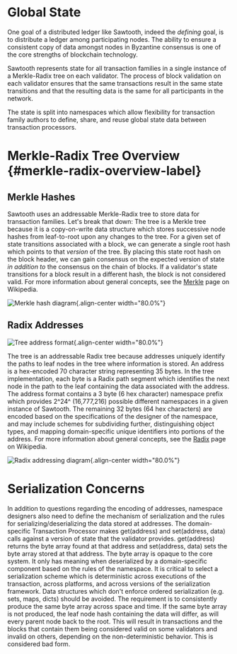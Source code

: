 # Global State

One goal of a distributed ledger like Sawtooth, indeed the *defining*
goal, is to distribute a ledger among participating nodes. The ability
to ensure a consistent copy of data amongst nodes in Byzantine consensus
is one of the core strengths of blockchain technology.

Sawtooth represents state for all transaction families in a single
instance of a Merkle-Radix tree on each validator. The process of block
validation on each validator ensures that the same transactions result
in the same state transitions and that the resulting data is the same
for all participants in the network.

The state is split into namespaces which allow flexibility for
transaction family authors to define, share, and reuse global state data
between transaction processors.

# Merkle-Radix Tree Overview {#merkle-radix-overview-label}

<!--
  Licensed under Creative Commons Attribution 4.0 International License
  https://creativecommons.org/licenses/by/4.0/
-->

## Merkle Hashes

Sawtooth uses an addressable Merkle-Radix tree to store data for
transaction families. Let\'s break that down: The tree is a Merkle tree
because it is a copy-on-write data structure which stores successive
node hashes from leaf-to-root upon any changes to the tree. For a given
set of state transitions associated with a block, we can generate a
single root hash which points to that *version* of the tree. By placing
this state root hash on the block header, we can gain consensus on the
expected version of state *in addition to* the consensus on the chain of
blocks. If a validator\'s state transitions for a block result in a
different hash, the block is not considered valid. For more information
about general concepts, see the
[Merkle](https://en.wikipedia.org/wiki/Merkle_tree) page on Wikipedia.

![Merkle hash diagram](../images/state_merkle_hashes.*){.align-center
width="80.0%"}

## Radix Addresses

![Tree address format](../images/state_address_format.*){.align-center
width="80.0%"}

The tree is an addressable Radix tree because addresses uniquely
identify the paths to leaf nodes in the tree where information is
stored. An address is a hex-encoded 70 character string representing 35
bytes. In the tree implementation, each byte is a Radix path segment
which identifies the next node in the path to the leaf containing the
data associated with the address. The address format contains a 3 byte
(6 hex character) namespace prefix which provides 2^24^ (16,777,216)
possible different namespaces in a given instance of Sawtooth. The
remaining 32 bytes (64 hex characters) are encoded based on the
specifications of the designer of the namespace, and may include schemes
for subdividing further, distinguishing object types, and mapping
domain-specific unique identifiers into portions of the address. For
more information about general concepts, see the
[Radix](https://en.wikipedia.org/wiki/Radix_tree) page on Wikipedia.

![Radix addressing diagram](../images/state_radix.*){.align-center
width="80.0%"}

# Serialization Concerns

In addition to questions regarding the encoding of addresses, namespace
designers also need to define the mechanism of serialization and the
rules for serializing/deserializing the data stored at addresses. The
domain-specific Transaction Processor makes get(address) and
set(address, data) calls against a version of state that the validator
provides. get(address) returns the byte array found at that address and
set(address, data) sets the byte array stored at that address. The byte
array is opaque to the core system. It only has meaning when
deserialized by a domain-specific component based on the rules of the
namespace. It is critical to select a serialization scheme which is
deterministic across executions of the transaction, across platforms,
and across versions of the serialization framework. Data structures
which don\'t enforce ordered serialization (e.g. sets, maps, dicts)
should be avoided. The requirement is to consistently produce the same
byte array across space and time. If the same byte array is not
produced, the leaf node hash containing the data will differ, as will
every parent node back to the root. This will result in transactions and
the blocks that contain them being considered valid on some validators
and invalid on others, depending on the non-deterministic behavior. This
is considered bad form.
